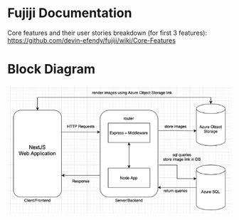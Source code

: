 # Fujiji Documentation

Core features and their user stories breakdown (for first 3 features): https://github.com/devin-efendy/fujiji/wiki/Core-Features

# Block Diagram

![Fujiji Block Diagram](./fujiji-block-diagram.png)
